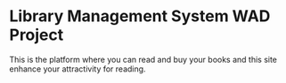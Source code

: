 # Library Management System WAD Project
 This is the platform where you can read and buy your books and this site enhance your attractivity for reading.
